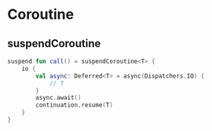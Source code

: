 # Coroutine

## suspendCoroutine

```kt
suspend fun call() = suspendCoroutine<T> {
    io {
        val async: Deferred<T> = async(Dispatchers.IO) {
            // T
        }
        async.await()
        continuation.resume(T)
    }
}
```